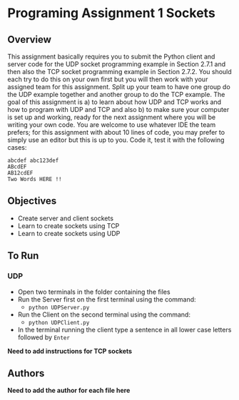 # Programing Assignment 1 Sockets
## Overview
This assignment basically requires you to submit the Python client and server code for the UDP socket programming example in Section 2.7.1 and then also the TCP socket programming example in Section 2.7.2. You should each try to do this on your own first but you will then work with your assigned team for this assignment. Split up your team to have one group do the UDP example together and another group to do the TCP example. The goal of this assignment is a) to learn about how UDP and TCP works and how to program with UDP and TCP and also b) to make sure your computer is set up and working, ready for the next assignment where you will be writing your own code. You are welcome to use whatever IDE the team prefers; for this assignment with about 10 lines of code, you may prefer to simply use an editor but this is up to you. Code it, test it with the following cases:
```
abcdef abc123def
ABcdEF
AB12cdEF
Two Words HERE !!
```
## Objectives
* Create server and client sockets
* Learn to create sockets using TCP
* Learn to create sockets using UDP

## To Run
### UDP 
* Open two terminals in the folder containing the files
* Run the Server first on the first terminal using the command:
    * `python UDPServer.py`
* Run the Client on the second terminal using the command: 
    * `python UDPClient.py`
* In the terminal running the client type a sentence in all lower case letters followed by `Enter`

**Need to add instructions for TCP sockets**

## Authors
**Need to add the author for each file here**